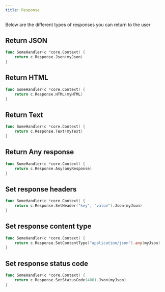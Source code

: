 ```yaml
---
title: Response
---
```

Below are the different types of responses you can return to the user

## Return JSON
```go
func SomeHandler(c *core.Context) {
    return c.Response.Json(myJson)
}
```

## Return HTML
```go
func SomeHandler(c *core.Context) {
    return c.Response.HTML(myHTML)
}
```

## Return Text
```go
func SomeHandler(c *core.Context) {
    return c.Response.Text(myText)
}
```

## Return Any response
```go
func SomeHandler(c *core.Context) {
    return c.Response.Any(anyResponse)
}
```
## Set response headers
```go
func SomeHandler(c *core.Context) {
    return c.Response.SetHeader("key", "value").Json(myJson)
}
```

## Set response content type
```go
func SomeHandler(c *core.Context) {
    return c.Response.SetContentType("application/json").any(myJson)
}
```
## Set response status code
```go
func SomeHandler(c *core.Context) {
    return c.Response.SetStatusCode(400).Json(myJson)
}
```
